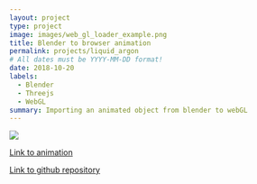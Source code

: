 ```yaml
---
layout: project
type: project
image: images/web_gl_loader_example.png
title: Blender to browser animation
permalink: projects/liquid_argon
# All dates must be YYYY-MM-DD format!
date: 2018-10-20
labels:
  - Blender
  - Threejs
  - WebGL
summary: Importing an animated object from blender to webGL
---
```


  <img class="ui large image" src="../web_gl_loader_example.png">
  

  
 
[Link to animation](https://akkamin.github.io/threejs_example/example/examples/webgl_loader_gltf.html)

[Link to github repository](https://github.com/akkamin/threejs_example)


